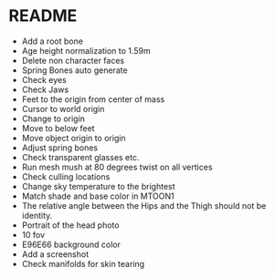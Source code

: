# README

* Add a root bone
* Age height normalization to 1.59m
* Delete non character faces
* Spring Bones auto generate
* Check eyes
* Check Jaws
* Feet to the origin from center of mass
* Cursor to world origin
* Change to origin
* Move to below feet
* Move object origin to origin
* Adjust spring bones
* Check transparent glasses etc.
* Run mesh mush at 80 degrees twist on all vertices
* Check culling locations
* Change sky temperature to the brightest
* Match shade and base color in MTOON1
* The relative angle between the Hips and the Thigh should not be identity.
* Portrait of the head photo
* 10 fov
* E96E66 background color
* Add a screenshot
* Check manifolds for skin tearing
